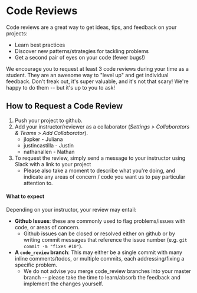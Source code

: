 # Code Reviews

Code reviews are a great way to get ideas, tips, and feedback on your projects:

- Learn best practices
- Discover new patterns/strategies for tackling problems
- Get a second pair of eyes on your code (fewer bugs!)

We encourage you to request at least 3 code reviews during your time as a student. They are an awesome way to "level up" and get individual feedback. Don't freak out, it's super valuable, and it's not that scary! We're happy to do them -- but it's up to you to ask!

## How to Request a Code Review

1. Push your project to github.
2. Add your instructor/reviewer as a collaborator (*Settings > Collaborators & Teams > Add Collaborator*).
    + jlopker - Juliana
    + justincastilla - Justin
    + nathanallen - Nathan
3. To request the review, simply send a message to your instructor using Slack with a link to your project
    + Please also take a moment to describe what you're doing, and indicate any areas of concern / code you want us to pay particular attention to.

#### What to expect

Depending on your instructor, your review may entail:

- **Github Issues**: these are commonly used to flag problems/issues with code, or areas of concern.
    + Github issues can be closed or resolved either on github or by writing commit messages that reference the issue number (e.g. `git commit -m "fixes #10"`).
- **A `code_review` branch**: This may either be a single commit with many inline comments/todos, or multiple commits, each addressing/fixing a specific problem.
    + We do not advise you merge code_review branches into your master branch -- please take the time to learn/absorb the feedback and implement the changes yourself.
